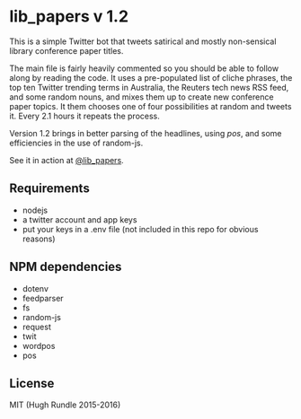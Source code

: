 # lib_papers v 1.2

This is a simple Twitter bot that tweets satirical and mostly non-sensical library conference paper titles.

The main file is fairly heavily commented so you should be able to follow along by reading the code. It uses a pre-populated list of cliche phrases, the top ten Twitter trending terms in Australia, the Reuters tech news RSS feed, and some random nouns, and mixes them up to create new conference paper topics. It them chooses one of four possibilities at random and tweets it. Every 2.1 hours it repeats the process.

Version 1.2 brings in better parsing of the headlines, using *pos*, and some efficiencies in the use of random-js.

See it in action at [@lib_papers](https://twitter.com/lib_papers).

## Requirements
* nodejs
* a twitter account and app keys
* put your keys in a .env file (not included in this repo for obvious reasons)

## NPM dependencies
* dotenv
* feedparser
* fs
* random-js
* request
* twit
* wordpos
* pos

## License
MIT (Hugh Rundle 2015-2016)